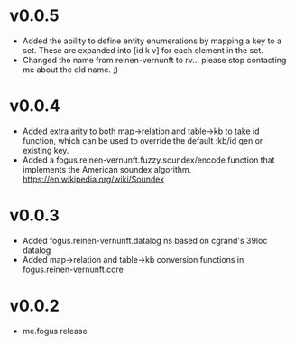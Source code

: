 # v0.0.5
- Added the ability to define entity enumerations by mapping a key to a set. These are
  expanded into [id k v] for each element in the set.
- Changed the name from reinen-vernunft to rv... please stop contacting me about the old name. ;)
  
# v0.0.4
- Added extra arity to both map->relation and table->kb to take id function, which can 
  be used to override the default :kb/id gen or existing key.
- Added a fogus.reinen-vernunft.fuzzy.soundex/encode function that implements the
  American soundex algorithm. https://en.wikipedia.org/wiki/Soundex

# v0.0.3
- Added fogus.reinen-vernunft.datalog ns based on cgrand's 39loc datalog
- Added map->relation and table->kb conversion functions in fogus.reinen-vernunft.core

# v0.0.2
- me.fogus release


